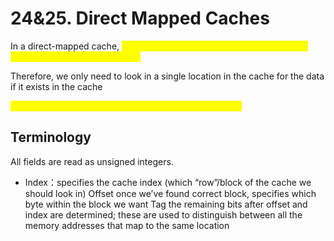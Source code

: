 # 24&25. Direct Mapped Caches

In a direct-mapped cache, <mark style="color:yellow;">each memory address is associated with one possible block within the cache</mark>&#x20;

Therefore, we only need to look in a single location in the cache for the data if it exists in the cache&#x20;

<mark style="color:yellow;">Block is the unit of transfer between cache and memory</mark>

## Terminology

All fields are read as unsigned integers.&#x20;

* Index：specifies the cache index (which “row”/block of the cache we should look in) Offset once we’ve found correct block, specifies which byte within the block we want Tag the remaining bits after offset and index are determined; these are used to distinguish between all the memory addresses that map to the same location

















